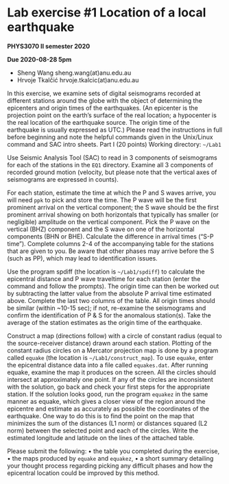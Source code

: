 Lab exercise #1 Location of a local earthquake
=======
**PHYS3070 II semester 2020**

**Due 2020-08-28 5pm**

- Sheng Wang 		sheng.wang(at)anu.edu.au
- Hrvoje Tkalčić       	hrvoje.tkalcic(at)anu.edu.au

In this exercise, we examine sets of digital seismograms recorded at different stations around the globe with the object of determining the epicenters and origin times of the earthquakes. (An epicenter is the projection point on the earth’s surface of the real location; a hypocenter is the real location of the earthquake source. The origin time of the earthquake is usually expressed as UTC.) Please read the instructions in full before beginning and note the helpful commands given in the Unix/Linux command and SAC intro sheets.
Part I (20 points)
Working directory: `~/Lab1`

Use Seismic Analysis Tool (SAC) to read in 3 components of seismograms for each of the stations in the `EQ1` directory.  Examine all 3 components of recorded ground motion (velocity, but please note that the vertical axes of seismograms are expressed in counts).

For each station, estimate the time at which the P and S waves arrive, you will need `ppk` to pick and store the time.  The P wave will be the first prominent arrival on the vertical component; the S wave should be the first prominent arrival showing on both horizontals that typically has smaller (or negligible) amplitude on the vertical component.  Pick the P wave on the vertical (BHZ) component and the S wave on one of the horizontal components (BHN or BHE).  Calculate the difference in arrival times (“S-P time”).  Complete columns 2-4 of the accompanying table for the stations that are given to you.  Be aware that other phases may arrive before the S (such as PP), which may lead to identification issues.  

Use the program spdiff (the location is `~/Lab1/spdiff`) to calculate the epicentral distance and P wave traveltime for each station (enter the command and follow the prompts).  The origin time can then be worked out by subtracting the latter value from the absolute P arrival time estimated above.  Complete the last two columns of the table.  All origin times should be similar (within ~10-15 sec); if not, re-examine the seismograms and confirm the identification of P & S for the anomalous station(s). Take the average of the station estimates as the origin time of the earthquake.

Construct a map (directions follow) with a circle of constant radius (equal to the source-receiver distance) drawn around each station. Plotting of the constant radius circles on a Mercator projection map is done by a program called `equake` (the location is `~/Lab1/construct_map`). To use `equake`, enter the epicentral distance data into a file called `equakes.dat`. After running equake, examine the map it produces on the screen. All the circles should intersect at approximately one point.  If any of the circles are inconsistent with the solution, go back and check your first steps for the appropriate station.  If the solution looks good, run the program `equakez` in the same manner as equake, which gives a closer view of the region around the epicentre and estimate as accurately as possible the coordinates of the earthquake. One way to do this is to find the point on the map that minimizes the sum of the distances (L1 norm) or distances squared (L2 norm) between the selected point and each of the circles. Write the estimated longitude and latitude on the lines of the attached table.

Please submit the following:
•	the table you completed during the exercise,
•	the maps produced by `equake` and `equakez`,
•	a short summary detailing your thought process regarding picking any difficult phases and how the epicentral location could be improved by this method.
